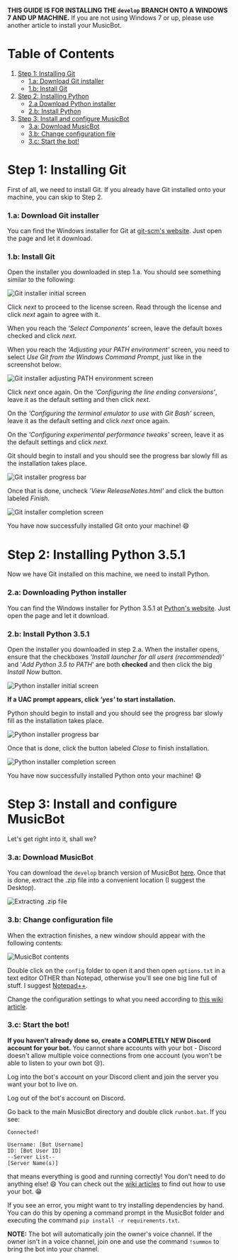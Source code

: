 **THIS GUIDE IS FOR INSTALLING THE `develop` BRANCH ONTO A WINDOWS 7 AND UP MACHINE.** If you are not using Windows 7 or up, please use another article to install your MusicBot.

# Table of Contents

1. [Step 1: Installing Git](#step-1-installing-git)
    - [1.a: Download Git installer](#1a-download-git-installer)
    - [1.b: Install Git](#1b-install-git)
2. [Step 2: Installing Python](#step-2-installing-python-351)
    - [2.a Download Python installer](#2a-downloading-python-installer)
    - [2.b: Install Python](#2b-install-python-351)
3. [Step 3: Install and configure MusicBot](#step-3-install-and-configure-musicbot)
    - [3.a: Download MusicBot](#3a-download-musicbot)
    - [3.b: Change configuration file](#3b-change-configuration-file)
    - [3.c: Start the bot!](#3c-start-the-bot)

# Step 1: Installing Git

First of all, we need to install Git. If you already have Git installed onto your machine, you can skip to Step 2.

### 1.a: Download Git installer

You can find the Windows installer for Git at [git-scm's website](https://git-scm.com/download/win "Download Git for windows"). Just open the page and let it download.

### 1.b: Install Git

Open the installer you downloaded in step 1.a. You should see something similar to the following:

![Git installer initial screen](http://i.imgur.com/mhdkclA.png)

Click *next* to proceed to the license screen. Read through the license and click *next* again to agree with it.

When you reach the *'Select Components'* screen, leave the default boxes checked and click *next*.

When you reach the *'Adjusting your PATH environment'* screen, you need to select *Use Git from the Windows Command Prompt*, just like in the screenshot below:

![Git installer adjusting PATH environment screen](http://i.imgur.com/RRZrucI.png)

Click *next* once again. On the *'Configuring the line ending conversions'*, leave it as the default setting and then click *next*.

On the *'Configuring the terminal emulator to use with Git Bash'* screen, leave it as the default setting and click *next* once again.

On the *'Configuring experimental performance tweaks'* screen, leave it as the default settings and click *next*.

Git should begin to install and you should see the progress bar slowly fill as the installation takes place.

![Git installer progress bar](http://i.imgur.com/GETzy0w.png)

Once that is done, uncheck *'View ReleaseNotes.html'* and click the button labeled *Finish*.

![Git installer completion screen](http://i.imgur.com/faa1jji.png)

You have now successfully installed Git onto your machine! :smile:

# Step 2: Installing Python 3.5.1

Now we have Git installed on this machine, we need to install Python.

### 2.a: Downloading Python installer

You can find the Windows installer for Python 3.5.1 at [Python's website](https://www.python.org/ftp/python/3.5.1/python-3.5.1.exe "Download Python 3.5.1 for windows"). Just open the page and let it download.

### 2.b: Install Python 3.5.1

Open the installer you downloaded in step 2.a. When the installer opens, ensure that the checkboxes *'Install launcher for all users (recommended)'* and '*Add Python 3.5 to PATH*' are both **checked** and then click the big *Install Now* button.

![Python installer initial screen](http://i.imgur.com/48qmRJ0.png)

**If a UAC prompt appears, click *'yes'* to start installation.**

Python should begin to install and you should see the progress bar slowly fill as the installation takes place.

![Python installer progress bar](http://i.imgur.com/bSUIO10.png)

Once that is done, click the button labeled *Close* to finish installation.

![Python installer completion screen](http://i.imgur.com/zb9s0gA.png)

You have now successfully installed Python onto your machine! :smile:

# Step 3: Install and configure MusicBot

Let's get right into it, shall we?

### 3.a: Download MusicBot

You can download the `develop` branch version of MusicBot [here](https://github.com/SexualRhinoceros/MusicBot/archive/develop.zip "Download MusicBot develop branch"). Once that is done, extract the .zip file into a convenient location (I suggest the Desktop).

![Extracting .zip file](http://i.imgur.com/PDTvnEu.png)

### 3.b: Change configuration file

When the extraction finishes, a new window should appear with the following contents:

![MusicBot contents](http://i.imgur.com/Tm0NEoW.png)

Double click on the `config` folder to open it and then open `options.txt` in a text editor OTHER than Notepad, otherwise you'll see one big line full of stuff. I suggest [Notepad++](https://notepad-plus-plus.org "Notepad++").

Change the configuration settings to what you need according to [this wiki article](https://github.com/SexualRhinoceros/MusicBot/wiki/Configuration-file "develop branch configuration file").

### 3.c: Start the bot!

**If you haven't already done so, create a COMPLETELY NEW Discord account for your bot.** You cannot share accounts with your bot - Discord doesn't allow multiple voice connections from one account (you won't be able to listen to your own bot :cry:).

Log into the bot's account on your Discord client and join the server you want your bot to live on.

Log out of the bot's account on Discord.

Go back to the main MusicBot directory and double click `runbot.bat`. If you see:

    Connected!
    
    Username: [Bot Username]
    ID: [Bot User ID]
    --Server List--
    [Server Name(s)]

that means everything is good and running correctly! You don't need to do anything else! :smile: You can check out the [wiki articles](https://github.com/SexualRhinoceros/MusicBot/wiki/Commands-list "Commands list") to find out how to use your bot. :grin:

If you see an error, you might want to try installing dependencies by hand. You can do this by opening a command prompt in the MusicBot folder and executing the command `pip install -r requirements.txt`.

**NOTE:** The bot will automatically join the owner's voice channel. If the owner isn't in a voice channel, join one and use the command `!summon` to bring the bot into your channel.
